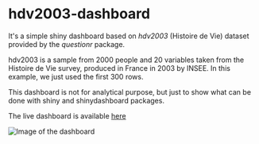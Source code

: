 # hdv2003-dashboard

It's a simple shiny dashboard based on *hdv2003* (Histoire de Vie) dataset provided by the *questionr* package.

hdv2003 is a sample from 2000 people and 20 variables taken from the Histoire de Vie survey,
produced in France in 2003 by INSEE. In this example, we just used the first 300 rows. 

This dashboard is not for analytical purpose, but just to show what can be done with shiny and shinydashboard packages.

The live dashboard is available [here](https://bervelin.shinyapps.io/dataviz-hdv2003/)

![Image of the dashboard](https://github.com/bervelin-lumesa/shiny-dashboards/blob/main/hdv2003-dashboard/hdv2003_app.PNG)
